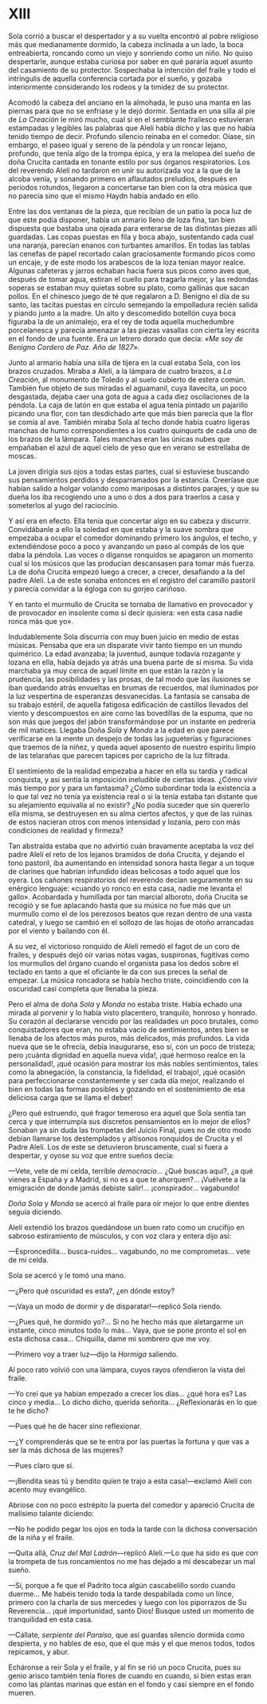 # XIII

Sola corrió a buscar el despertador y a su vuelta encontró al pobre religioso
más que medianamente dormido, la cabeza inclinada a un lado, la boca
entreabierta, roncando como un viejo y sonriendo como un niño. No quiso
despertarle, aunque estaba curiosa por saber en qué pararía aquel asunto del
casamiento de su protector. Sospechaba la intención del fraile y todo el
intríngulis de aquella conferencia cortada por el sueño, y gozaba interiormente
considerando los rodeos y la timidez de su protector.

Acomodó la cabeza del anciano en la almohada, le puso una manta en las piernas
para que no se enfriase y le dejó dormir. Sentada en una silla al pie de *La
Creación* le miró mucho, cual si en el semblante frailesco estuvieran estampadas
y legibles las palabras que Alelí había dicho y las que no había tenido tiempo
de decir. Profundo silencio reinaba en el comedor. Oíase, sin embargo, el paseo
igual y sereno de la péndola y un roncar lejano, profundo, que tenía algo de la
trompa épica, y era la melopea del sueño de doña Crucita cantada en tonante
estilo por sus órganos respiratorios. Los del reverendo Alelí no tardaron en
unir su autorizada voz a la que de la alcoba venía, y sonando primero en
aflautados preludios, después en períodos rotundos, llegaron a concertarse tan
bien con la otra música que no parecía sino que el mismo Haydn había andado en
ello.

Entre las dos ventanas de la pieza, que recibían de un patio la poca luz de que
este podía disponer, había un armario lleno de loza fina, tan bien dispuesta
que bastaba una ojeada para enterarse de las distintas piezas allí guardadas.
Las copas puestas en fila y boca abajo, sustentando cada cual una naranja,
parecían enanos con turbantes amarillos. En todas las tablas las cenefas de
papel recortado caían graciosamente formando picos como un encaje, y de este
modo los arabescos de la loza tenían mayor realce. Algunas cafeteras y jarros
echaban hacia fuera sus picos como aves que, después de tomar agua, estiran el
cuello para tragarla mejor, y las redondas soperas se estaban muy quietas sobre
su plato, como gallinas que sacan pollos. En el chinesco juego de té que
regalaron a D. Benigno el día de su santo, las tacitas puestas en círculo
semejando la empolladura recién salida y piando junto a la madre. Un alto
y descomedido botellón cuya boca figuraba la de un animalejo, era el rey de
toda aquella muchedumbre porcelanesca y parecía amenazar a las piezas vasallas
con cierta ley escrita en el fondo de una fuente. Era un letrero dorado que
decía: *«Me soy de Benigno Cordero de Paz. Año de 1827».*

Junto al armario había una silla de tijera en la cual estaba Sola, con los
brazos cruzados. Miraba a Alelí, a la lámpara de cuatro brazos, a *La Creación*,
al monumento de Toledo y al suelo cubierto de estera común. También fue objeto
de sus miradas el aguamanil, cuya llavecita, un poco desgastada, dejaba caer
una gota de agua a cada diez oscilaciones de la péndola. La caja de latón en
que estaba el agua tenía pintado un pajarillo picando una flor, con tan
desdichado arte que más bien parecía que la flor se comía al ave. También
miraba Sola al techo donde había cuatro ligeras manchas de humo
correspondientes a los cuatro *quinquets* de cada uno de los brazos de la
lámpara. Tales manchas eran las únicas nubes que empañaban el azul de aquel
cielo de yeso que en verano se estrellaba de moscas.

La joven dirigía sus ojos a todas estas partes, cual si estuviese buscando sus
pensamientos perdidos y desparramados por la estancia. Creeríase que habían
salido a holgar volando como mariposas a distintos parajes, y que su dueña los
iba recogiendo uno a uno o dos a dos para traerlos a casa y someterlos al yugo
del raciocinio.

Y así era en efecto. Ella tenía que concertar algo en su cabeza y discurrir.
Convidábanle a ello la soledad en que estaba y la suave sombra que empezaba
a ocupar el comedor dominando primero los ángulos, el techo, y extendiéndose
poco a poco y avanzando un paso al compás de los que daba la péndola. Las voces
o díganse ronquidos se apagaron un momento cual si los músicos que las
producían descansasen para tomar más fuerza. La de doña Crucita empezó luego
a crecer, a crecer, desafiando a la del padre Alelí. La de este sonaba entonces
en el registro del caramillo pastoril y parecía convidar a la égloga con su
gorjeo cariñoso. 

Y en tanto el murmullo de Crucita se tornaba de llamativo en provocador y de
provocador en insolente como si decir quisiera: «en esta casa nadie ronca más
que yo».

Indudablemente Sola discurría con muy buen juicio en medio de estas músicas.
Pensaba que era un disparate vivir tanto tiempo en un mundo quimérico. La edad
avanzaba; la juventud, aunque todavía rozagante y lozana en ella, había dejado
ya atrás una buena parte de sí misma. Su vida marchaba ya muy cerca de aquel
límite en que están la razón y la prudencia, las posibilidades y las prosas, de
tal modo que las ilusiones se iban quedando atrás envueltas en brumas de
recuerdos, mal iluminados por la luz vespertina de esperanzas desvanecidas. La
fantasía se cansaba de su trabajo estéril, de aquella fatigosa edificación de
castillos llevados del viento y descompuestos en aire como las bovedillas de la
espuma, que no son más que juegos del jabón transformándose por un instante en
pedrería de mil matices. Llegaba Doña *Sola* y *Monda* a la edad en que parece
verificarse en la mente un despejo de todas las jugueterías y figuraciones que
traemos de la niñez, y queda aquel aposento de nuestro espíritu limpio de las
telarañas que parecen tapices por capricho de la luz filtrada.

El sentimiento de la realidad empezaba a hacer en ella su tardía y radical
conquista, y así sentía la imposición ineludible de ciertas ideas. ¿Cómo vivir
más tiempo por y para un fantasma? ¿Cómo subordinar toda la existencia a lo que
tal vez no tenía ya existencia real o si la tenía estaba tan distante que su
alejamiento equivalía al no existir? ¿No podía suceder que sin quererlo ella
misma, se destruyesen en su alma ciertos afectos, y que de las ruinas de estos
nacieran otros con menos intensidad y lozanía, pero con más condiciones de
realidad y firmeza?

Tan abstraída estaba que no advirtió cuán bravamente aceptaba la voz del padre
Alelí el reto de los lejanos bramidos de doña Crucita, y dejando el tono
pastoril, iba aumentando en intensidad sonora hasta llegar a un toque de
clarines que habrían infundido ideas belicosas a todo aquel que los oyera. Los
cañones respiratorios del reverendo decían seguramente en su enérgico lenguaje:
«cuando yo ronco en esta casa, nadie me levanta el gallo». Acobardada
y humillada por tan marcial alboroto, doña Crucita se recogió y se fue
aplacando hasta que su música no fue más que un murmullo como el de los
perezosos beatos que rezan dentro de una vasta catedral, y luego se cambió en
el sollozo de las hojas de otoño arrancadas por el viento y bailando con él.

A su vez, el victorioso ronquido de Alelí remedó el fagot de un coro de
frailes, y después dejó oír varias notas vagas, suspironas, fugitivas como los
murmullos del órgano cuando el organista pasa los dedos sobre el teclado en
tanto a que el oficiante le da con sus preces la señal de empezar. La música
roncadora se había hecho triste, coincidiendo con la oscuridad casi completa
que llenaba la pieza.

Pero el alma de doña *Sola* y *Monda* no estaba triste. Había echado una mirada
al porvenir y lo había visto placentero, tranquilo, honroso y honrado. Su
corazón al declararse vencido por las realidades un poco brutales, como
conquistadores que eran, no estaba vacío de sentimientos, antes bien se llenaba
de los afectos más puros, más delicados, más profundos. La vida nueva que se le
ofrecía, debía inaugurarse, eso sí, con un poco de tristeza; pero ¡cuánta
dignidad en aquella nueva vida!, ¡qué hermoso realce en la personalidad!, ¡qué
ocasión para mostrar los más nobles sentimientos, tales como la abnegación, la
constancia, la fidelidad, el trabajo!, ¡qué ocasión para perfeccionarse
constantemente y ser cada día mejor, realizando el bien en todas las formas
posibles y gozando en el sostenimiento de esa deliciosa carga que se llama el
deber!

¿Pero qué estruendo, qué fragor temeroso era aquel que Sola sentía tan cerca
y que interrumpía sus discretos pensamientos en lo mejor de ellos? Sonaban ya
sin duda las trompetas del Juicio Final, pues no de otro modo debían llamarse
los destemplados y altísonos ronquidos de Crucita y el Padre Alelí. Los de este
se detuvieron bruscamente, cual si fuera a despertar, y oyose su voz que entre
sueños decía:

—Vete, vete de mi celda, terrible *democracio*... ¿Qué buscas aquí?, ¿a qué
vienes a España y a Madrid, si no es a que te ahorquen?... ¡Vuélvete a la
emigración de donde jamás debiste salir!... ¡conspirador... vagabundo!

*Doña Sola* y *Monda* se acercó al fraile para oír mejor lo que entre dientes
seguía diciendo.

Alelí extendió los brazos quedándose un buen rato como un crucifijo en sabroso
estiramiento de músculos, y con voz clara y entera dijo así:

—Esproncedilla... busca-ruidos... vagabundo, no me comprometas... vete de mi
celda.

Sola se acercó y le tomó una mano.

—¿Pero qué oscuridad es esta?, ¿en dónde estoy?

—¡Vaya un modo de dormir y de disparatar!—replicó Sola riendo.

—¿Pues qué, he dormido yo?... Si no he hecho más que aletargarme un instante,
cinco minutos todo lo más... Vaya, que se pone pronto el sol en esta dichosa
casa... Chiquilla, dame mi sombrero que me voy.

—Primero voy a traer luz—dijo la *Hormiga* saliendo.

Al poco rato volvió con una lámpara, cuyos rayos ofendieron la vista del
fraile.

—Yo creí que ya habían empezado a crecer los días... ¿qué hora es? Las cinco
y media... Lo dicho dicho, querida señorita... ¿Reflexionarás en lo que te he
dicho?

—Pues qué he de hacer sino reflexionar.

—¿Y comprenderás que se te entra por las puertas la fortuna y que vas a ser la
más dichosa de las mujeres?

—Pues claro que sí.

—¡Bendita seas tú y bendito quien te trajo a esta casa!—exclamó Alelí con
acento muy evangélico.

Abriose con no poco estrépito la puerta del comedor y apareció Crucita de
malísimo talante diciendo:

—No he podido pegar los ojos en toda la tarde con la dichosa conversación de la
niña y el fraile.

—Quita allá, *Cruz del Mal Ladrón*—replicó Alelí.—Lo que ha sido es que con la
trompeta de tus roncamientos no me has dejado a mí descabezar un mal sueño.

—Sí, porque a fe que el Padrito toca algún cascabelillo sordo cuando duerme...
Me habéis tenido toda la tarde despabilada como un lince, primero con la charla
de sus mercedes y luego con los piporrazos de Su Reverencia... ¡qué
importunidad, santo Dios! Busque usted un momento de tranquilidad en esta casa.

—Cállate, *serpiente del Paraíso,* que así guardas silencio dormida como
despierta, y no hables de eso, que el que más y el que menos todos, todos
repicamos, y abur.

Echáronse a reír Sola y el fraile, y al fin se rió un poco Crucita, pues su
genio arisco también tenía flores de cuando en cuando, si bien estas eran como
las plantas marinas que están en el fondo y casi siempre en el fondo mueren.
